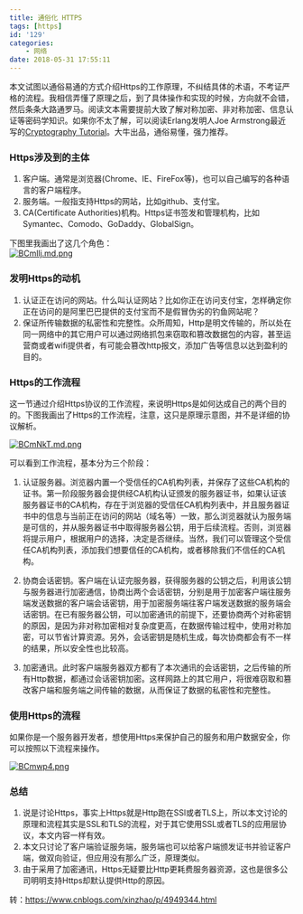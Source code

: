 ```yaml
---
title: 通俗化 HTTPS
tags: [https]
id: '129'
categories:
    - 网络
date: 2018-05-31 17:55:11
---
```


本文试图以通俗易通的方式介绍Https的工作原理，不纠结具体的术语，不考证严格的流程。我相信弄懂了原理之后，到了具体操作和实现的时候，方向就不会错，然后条条大路通罗马。阅读文本需要提前大致了解对称加密、非对称加密、信息认证等密码学知识。如果你不太了解，可以阅读Erlang发明人Joe Armstrong最近写的[Cryptography Tutorial](https://github.com/joearms/crypto_tutorial)。大牛出品，通俗易懂，强力推荐。

### Https涉及到的主体

1.  客户端。通常是浏览器(Chrome、IE、FireFox等)，也可以自己编写的各种语言的客户端程序。
2.  服务端。一般指支持Https的网站，比如github、支付宝。
3.  CA(Certificate Authorities)机构。Https证书签发和管理机构，比如Symantec、Comodo、GoDaddy、GlobalSign。

下图里我画出了这几个角色：  
[![BCmllj.md.png](https://s1.ax1x.com/2020/10/21/BCmllj.md.png)](https://imgchr.com/i/BCmllj)

### 发明Https的动机

1.  认证正在访问的网站。什么叫认证网站？比如你正在访问支付宝，怎样确定你正在访问的是阿里巴巴提供的支付宝而不是假冒伪劣的钓鱼网站呢？
2.  保证所传输数据的私密性和完整性。众所周知，Http是明文传输的，所以处在同一网络中的其它用户可以通过网络抓包来窃取和篡改数据包的内容，甚至运营商或者wifi提供者，有可能会篡改http报文，添加广告等信息以达到盈利的目的。

### Https的工作流程

这一节通过介绍Https协议的工作流程，来说明Https是如何达成自己的两个目的的。下图我画出了Https的工作流程，注意，这只是原理示意图，并不是详细的协议解析。

[![BCmNkT.md.png](https://s1.ax1x.com/2020/10/21/BCmNkT.md.png)](https://imgchr.com/i/BCmNkT)

可以看到工作流程，基本分为三个阶段：

1.  认证服务器。浏览器内置一个受信任的CA机构列表，并保存了这些CA机构的证书。第一阶段服务器会提供经CA机构认证颁发的服务器证书，如果认证该服务器证书的CA机构，存在于浏览器的受信任CA机构列表中，并且服务器证书中的信息与当前正在访问的网站（域名等）一致，那么浏览器就认为服务端是可信的，并从服务器证书中取得服务器公钥，用于后续流程。否则，浏览器将提示用户，根据用户的选择，决定是否继续。当然，我们可以管理这个受信任CA机构列表，添加我们想要信任的CA机构，或者移除我们不信任的CA机构。
    
2.  协商会话密钥。客户端在认证完服务器，获得服务器的公钥之后，利用该公钥与服务器进行加密通信，协商出两个会话密钥，分别是用于加密客户端往服务端发送数据的客户端会话密钥，用于加密服务端往客户端发送数据的服务端会话密钥。在已有服务器公钥，可以加密通讯的前提下，还要协商两个对称密钥的原因，是因为非对称加密相对复杂度更高，在数据传输过程中，使用对称加密，可以节省计算资源。另外，会话密钥是随机生成，每次协商都会有不一样的结果，所以安全性也比较高。
    
3.  加密通讯。此时客户端服务器双方都有了本次通讯的会话密钥，之后传输的所有Http数据，都通过会话密钥加密。这样网路上的其它用户，将很难窃取和篡改客户端和服务端之间传输的数据，从而保证了数据的私密性和完整性。
    

### 使用Https的流程

如果你是一个服务器开发者，想使用Https来保护自己的服务和用户数据安全，你可以按照以下流程来操作。

[![BCmwp4.png](https://s1.ax1x.com/2020/10/21/BCmwp4.png)](https://imgchr.com/i/BCmwp4)

### 总结

1.  说是讨论Https，事实上Https就是Http跑在SSl或者TLS上，所以本文讨论的原理和流程其实是SSL和TLS的流程，对于其它使用SSL或者TLS的应用层协议，本文内容一样有效。
2.  本文只讨论了客户端验证服务端，服务端也可以给客户端颁发证书并验证客户端，做双向验证，但应用没有那么广泛，原理类似。
3.  由于采用了加密通讯，Https无疑要比Http更耗费服务器资源，这也是很多公司明明支持Https却默认提供Http的原因。

转：https://www.cnblogs.com/xinzhao/p/4949344.html
